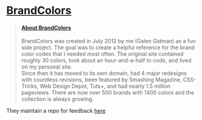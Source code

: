 
# [BrandColors](https://brandcolors.net/)

> #### [About BrandColors](https://notes.brandcolors.net/about/)
>   BrandColors was created in July 2012 by me (Galen Gidman) as a fun side project.
    The goal was to create a helpful reference for the brand color codes that I needed most often.
    The original site contained roughly 30 colors, took about an hour-and-a-half to code, and lived on my personal site.  
    Since then it has moved to its own domain, had 4 major redesigns with countless revisions, been featured by Smashing Magazine, 
    CSS-Tricks, Web Design Depot, Tuts+, and had nearly 1.5 million pageviews. 
    There are now over 500 brands with 1400 colors and the collection is always growing.

They maintain a repo for feedback [here](https://github.com/brandcolors)
